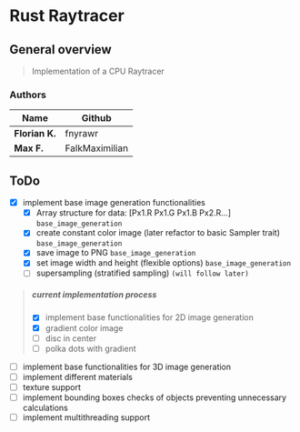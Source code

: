 # Rust Raytracer

## General overview
> Implementation of a CPU Raytracer

### Authors
| Name           | Github  |
|----------------|---------|
| **Florian K.** | fnyrawr |
| **Max F.**     | FalkMaximilian    |

## ToDo
- [x] implement base image generation functionalities
  - [x] Array structure for data: [Px1.R Px1.G Px1.B Px2.R...] `base_image_generation`
  - [x] create constant color image (later refactor to basic Sampler trait) `base_image_generation`
  - [x] save image to PNG `base_image_generation`
  - [x] set image width and height (flexible options) `base_image_generation`
  - [ ] supersampling (stratified sampling) `(will follow later)`
> ##### current implementation process
>- [x] implement base functionalities for 2D image generation
>  - [x] gradient color image
>  - [ ] disc in center
>  - [ ] polka dots with gradient
- [ ] implement base functionalities for 3D image generation
- [ ] implement different materials
- [ ] texture support
- [ ] implement bounding boxes checks of objects preventing unnecessary calculations
- [ ] implement multithreading support
